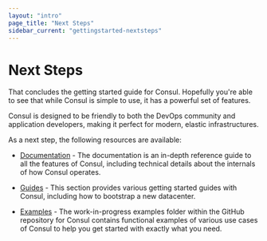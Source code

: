 ```yaml
---
layout: "intro"
page_title: "Next Steps"
sidebar_current: "gettingstarted-nextsteps"
---
```


# Next Steps

That concludes the getting started guide for Consul. Hopefully you're able to
see that while Consul is simple to use, it has a powerful set of features.

Consul is designed to be friendly to both the DevOps community and
application developers, making it perfect for modern, elastic infrastructures.

As a next step, the following resources are available:

* [Documentation](/docs/index.html) - The documentation is an in-depth reference
  guide to all the features of Consul, including technical details about the
  internals of how Consul operates.

* [Guides](/docs/guides/index.html) - This section provides various getting
  started guides with Consul, including how to bootstrap a new datacenter.

* [Examples](https://github.com/hashicorp/consul/tree/master/demo) - The work-in-progress examples folder within the GitHub
  repository for Consul contains functional examples of various use cases
  of Consul to help you get started with exactly what you need.

